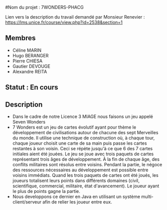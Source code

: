 #Nom du projet : 7WONDERS-PHACG

Lien vers la description du travail demandé par Monsieur Renevier : https://lms.unice.fr/course/view.php?id=2538&section=1

## Membres
+ Céline MARIN
+ Hugo BERANGER
+ Pierre CHIESA
+ Gautier DEVOUGE
+ Alexandre REITA

## Statut : En cours

## Description

+ Dans le cadre de notre Licence 3 MIAGE nous faisons un jeu appelé Seven Wonders
+ 7 Wonders est un jeu de cartes évolutif ayant pour thème le développement de civilisations autour de chacune des sept Merveilles du monde.
Il utilise une technique de construction où, à chaque tour, chaque joueur choisit une carte de sa main puis passe les cartes restantes à son voisin. Ceci se répète jusqu'à ce que 6 des 7 cartes initiales aient été jouées. Le jeu se joue avec trois paquets de cartes représentant trois âges de développement. À la fin de chaque âge, des conflits militaires sont résolus entre voisins.
Pendant la partie, le négoce des ressources nécessaires au développement est possible entre voisins immédiats. Quand les trois paquets de cartes ont été joués, les joueurs totalisent leurs points dans différents domaines (civil, scientifique, commercial, militaire, état d'avancement). Le joueur ayant le plus de points gagne la partie. 
+ Nous developpons ce dernier en Java en utilisant un système multi-client/serveur afin de relier les joueur entre eux.